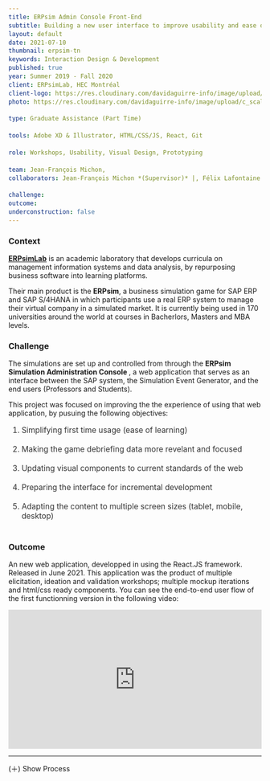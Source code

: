 ```yaml
---
title: ERPsim Admin Console Front-End
subtitle: Building a new user interface to improve usability and ease of learning.
layout: default
date: 2021-07-10
thumbnail: erpsim-tn
keywords: Interaction Design & Development
published: true
year: Summer 2019 - Fall 2020
client: ERPsimLab, HEC Montréal
client-logo: https://res.cloudinary.com/davidaguirre-info/image/upload/v1625501346/Logos/logo-hec_ijors5.png
photo: https://res.cloudinary.com/davidaguirre-info/image/upload/c_scale,w_1000/v1625631938/ERPsim/Portada_Pantallas_4-04_o45yag.png

type: Graduate Assistance (Part Time)

tools: Adobe XD & Illustrator, HTML/CSS/JS, React, Git

role: Workshops, Usability, Visual Design, Prototyping

team: Jean-François Michon,
collaborators: Jean-François Michon *(Supervisor)* |, Félix Lafontaine *(Supervisor)* |, Gilbert Babin *(Director-Developer)* |, Maxime Lardet *(Prior Research)* |, Karl-David Boutin *(Reviewer)* |, Forough Karimi-Alaghehband *(Reviewer)* |, Dana Batog *(Reviewer)* |, Pauline Langlois *(Reviewer)*

challenge:
outcome:
underconstruction: false
---
```



<h3 class="article-sub">Context</h3>
<div class="article-text">
<p><a href="https://erpsim.hec.ca/"><strong>ERPsimLab</strong></a> is an academic laboratory that develops curricula on management information systems and data analysis, by repurposing business software into learning platforms.
</p>
<p>
Their main product is the <strong>ERPsim</strong>, a business simulation game for SAP ERP and SAP S/4HANA in which participants use a real ERP system to manage their virtual company in a simulated market. It is currently being used in 170 universities around the world at courses in Bacherlors, Masters and MBA levels.
</p>
<p>
</p>
</div>

<h3 class="article-sub">Challenge</h3>
<div class="article-text">
<p>
The simulations are set up and controlled from through the <strong>ERPsim Simulation Administration Console </strong>, a web application that serves as an interface between the SAP system, the Simulation Event Generator, and the end users (Professors and Students). 
</p>

<p>
This project was focused on improving the the experience of using that web application, by pusuing the following objectives:
</p>
<p>
<ol style="color: rgba(0,0,0,0.8); font-size:1.1em;">
<li>Simplifying first time usage (ease of learning)</li>
  <!-- <ul>
  <li>Replacing/evaluating labels, comments, progression, reducing cognitve load, </li>
  </ul> -->
  <br>
<li>Making the game debriefing data more revelant and focused</li>
  <!-- <ul>
  <li>By adding charts and single metric rankings</li>
  </ul> -->
  <br>
<li>Updating visual components to current standards of the web</li>
  <!-- <ul>
  <li>Replacing/evaluating labels, comments, progression, reducing cognitve load, </li>
  </ul> -->
  <br>
<li>Preparing the interface for incremental development</li>
  <!-- <ul>
  <li>Replacing/evaluating labels, comments, progression, reducing cognitve load, </li>
  </ul> -->
  <br>
<li>Adapting the content to multiple screen sizes (tablet, mobile, desktop)</li>
  <!-- <ul>
  <li>Replacing/evaluating labels, comments, progression, reducing cognitve load, </li>
  </ul> -->
  <br>
</ol>
</p>

<p>
<!-- Whith the hypothesis that perceived quality, ease of learning and student engagement can all be enhanced by
intervening the graphical user interface: layout and control components, data tables and graphics, and the
sequence in which information is displayed or accessed.
 -->
<!-- It is expected that this will have a positive impact in reducing the friction of “adoption” by instructors and improving the debriefing phase of simulations thus positively impacting student learning.
 -->
</p>
</div>


<h3 class="article-sub">Outcome</h3>

<div class="article-text">
<p>
An new web application, developped in using the React.JS framework. Released in June 2021.
This application was the product of multiple elicitation, ideation and validation workshops; multiple mockup iterations and html/css ready components. You can see the end-to-end user flow of the first functionning version in the following video:
</p>
</div>
<div style="padding:54.88% 0 0 0;position:relative;"><iframe src="https://player.vimeo.com/video/583229819?badge=0&amp;autopause=0&amp;player_id=0&amp;app_id=58479" frameborder="0" allow="autoplay; fullscreen; picture-in-picture" allowfullscreen style="position:absolute;top:0;left:0;width:100%;height:100%;" title="ERPSIM Console App Recording.mp4"></iframe></div><script src="https://player.vimeo.com/api/player.js"></script>
<div class="spacer"></div>
<div class="spacer"></div>
<div class="spacer"></div>


<hr id="process-start">
<div id="toggle">
<div class="process-toggle-title"><span class="competencies-title-process"><span id="showhide">(&#xFF0B;) Show</span> Process</span></div>
</div>

<div id="process-content" style="display: none">


<div class="scrollspy">
<nav id="navbar-example2" class="navbar navbar-light bg-light px-3">
  <a class="navbar-brand process-index-title" href="#process-start">Process Index</a>
  <ol class="nav nav-pills">
    <li class="nav-item">
      <a class="process-index-subtitle" href="#scrollspyIndex1">Context of Use</a>
    </li>
    <li class="nav-item">
      <a class="process-index-subtitle" href="#scrollspyIndex2">Scope</a>
    </li>
    <li class="nav-item">
      <a class="process-index-subtitle" href="#scrollspyIndex3">First Workshop: Identify Issues</a>
 </li>
    <li class="nav-item">
      <a class="process-index-subtitle" href="#scrollspyIndex4">Second Workshop: Redesign</a>
    </li>
    <li class="nav-item">
      <a class="process-index-subtitle" href="#scrollspyIndex5">Design Iterations</a>
    </li>
    <li class="nav-item">
      <a class="process-index-subtitle" href="#scrollspyIndex6">Development</a>
    </li>
  </ol>

<a class="hide-process-scrollspy"  href="#">(Back to top)</a>
</nav>
</div>

<div class="article-text">
  <h3 class= "stage-title" id="scrollspyIndex1">1. Context of use</h3>
  <p>
  Three stages : Briefing, Game and Debriefing.
  The console is used throughtout the experience.
  Is the main software component of their product.
  </p>
  </div>

<div class='figure-caption'>Original user interface of the administration console</div>
<div style="padding:54.88% 0 0 0;position:relative;"><iframe src="https://player.vimeo.com/video/583253082?badge=0&amp;autopause=0&amp;player_id=0&amp;app_id=58479" frameborder="0" allow="autoplay; fullscreen; picture-in-picture" allowfullscreen style="position:absolute;top:0;left:0;width:100%;height:100%;" title="Legacy UI"></iframe></div><script src="https://player.vimeo.com/api/player.js"></script>
<br>

<div class="figure">
    <div class='figure-caption'>Applications involved in an ERPsim simulation.</div>
<img class="stage-photo" src="/assets/img/erpsim/erpsimarch.jpg" style="width: 100%">
</div>


<div class="figure">
      <div class='figure-caption'>Stages of use of the console</div>
  <a href="https://res.cloudinary.com/davidaguirre-info/image/upload/c_scale,w_1000/v1624560879/ERPsim/stages1_z0ecnp.jpg" data-lightbox="image-3"><img class="stage-photo" src="https://res.cloudinary.com/davidaguirre-info/image/upload/c_scale,w_1000/v1624560879/ERPsim/stages1_z0ecnp.jpg" style="width: 100%"></a>
</div>


<div class="figure" style="margin-bottom: 0px;">
<div class='figure-caption'>Components of the interface and their context of use</div>
<a href="https://res.cloudinary.com/davidaguirre-info/image/upload/c_scale,w_1000/v1625808428/ERPsim/PML-12_rj8y2t.png" data-lightbox="image-1">
<img class="stage-photo" src="https://res.cloudinary.com/davidaguirre-info/image/upload/c_scale,w_1000/v1625808428/ERPsim/PML-12_rj8y2t.png" style="width: 100%; margin-bottom: 0px;"></a>
</div>

<div class="figure">
<a href="https://res.cloudinary.com/davidaguirre-info/image/upload/c_scale,w_1000/v1625808420/ERPsim/PML-13_alyxcu.png" data-lightbox="image-2">
<img class="stage-photo" src="https://res.cloudinary.com/davidaguirre-info/image/upload/c_scale,w_1000/v1625808420/ERPsim/PML-13_alyxcu.png" style="width: 100%"></a>
</div>

<!-- <div class="figure">
<div class='figure-caption'>Future scenarios of use</div>
<img class="stage-photo" src="/assets/img/erpsim/scenarios.jpg" style="width: 100%">
</div> -->

<div class="article-text">
<h3 class= "stage-title" id="scrollspyIndex2">2. Scope</h3>

</div>
<div class="figure">
    <div class='figure-caption'>
      Workplan.
    </div>
<img class="stage-photo" src="/assets/img/erpsim/workplan.png" style="width: 100%">
</div>

<hr>
<div class="article-text">
<h3 class= "stage-title" id="scrollspyIndex3">3. First Workshop: Identify Issues</h3>
<p>The objective of the first workshop was to consolidate comments, issue reports,
  </p>
</div>
<div class="figure">
    <div class='figure-caption'>
        Workshop handouts
    </div>
<img class="stage-photo" src="/assets/img/erpsim/reqs_erpsim-1.jpg" style="width: 100%">
</div>
<div class="figure">
    <div class='figure-caption'>
        Notes and comments by component.
    </div>
<img class="stage-photo" src="/assets/img/erpsim/reqs_erpsim-2.jpg" style="width: 100%">
</div>
<hr>

<h3 class= "stage-title" id="scrollspyIndex4">4. Second Workshop : Redesign </h3>

<div class="figure">
    <div class='figure-caption'>
    Users working at redesigning specific components of the interface.
    </div>
<img class="stage-photo" src="/assets/img/erpsim/workshop_a.jpg">
  </div>

<div class="figure">
    <div class='figure-caption'>
    Participant presenting his ideas during the workshop.
    </div>
<img class="stage-photo" src="https://res.cloudinary.com/davidaguirre-info/image/upload/v1624560881/ERPsim/workshop_b_dxtes7.jpg" >
  </div>

<div class="figure">
    <div class='figure-caption'>
    Sketches created by participants during the workshop.
    </div>
<img class="stage-photo" src="/assets/img/erpsim/workshop_c.jpg" >
</div>

<hr>
<h3 class="stage-title" id="scrollspyIndex5">5. Design iterations </h3>

<div class="figure">
    <div class='figure-caption'>
        Personal sketches done to synthesize the ideas gathered at the workshop.
    </div>
<img class="stage-photo" src="/assets/img/erpsim/sketches.jpg" style="width: 100%">
</div>


<div class="figure">
    <div class='figure-caption'>Layout sketches, defining the structure and distribution of information</div>
<img src="https://res.cloudinary.com/davidaguirre-info/image/upload/v1625527949/ERPsim/components-11_bozfpg.png" class="stage-photo" id="animated-gif">
  </div>



<div class="figure">
  <a href="/assets/img/erpsim/Slide24.gif" data-lightbox="image-1">
    <div class='figure-caption'>First interactive prototype showing the flow of interactions.</div>
<img src="/assets/img/erpsim/Slide24.gif" class="stage-photo" id="animated-gif"></a>
  </div>


<div class="figure">
    <div class='figure-caption'>Notes on component resizing.</div>
<img src="https://res.cloudinary.com/davidaguirre-info/image/upload/v1625526988/ERPsim/IMG_2956_wnnbuj.jpg" class="stage-photo" id="animated-gif">
  </div>

<div class="figure">
    <div class='figure-caption'>Variations of a UI component across general front-end states.</div>
<img src="/assets/img/erpsim/erpsim_ctl_states.jpg" class="stage-photo">
  </div>
<hr>
<h3 class="stage-title" id="scrollspyIndex6">6. Development</h3>

<div class="figure">
    <div class='figure-caption'>State diagram for the front-end. This diagram was used to describe the user flow within different views inside the console.</div>
<img src="/assets/img/erpsim/erpsim_state_diagram.jpg" class="stage-photo">
  </div>
<hr>

<div class="figure">
    <div class='figure-caption'>New data visulizations implemented in the console</div>
<img src="https://res.cloudinary.com/davidaguirre-info/image/upload/c_scale,w_1000/v1626312882/ERPsim/ERPsimViz-02_qsrvfs.png" class="stage-photo">
  </div>

<div class="figure">
    <div class='figure-caption'>Simulation monitor displays</div>
<img src="/assets/img/erpsim/monitoring_screenshots.gif" class="stage-photo" id="animated-gif">
  </div>

<div class="figure">
    <div class='figure-caption'>Final prototype before development.</div>
<iframe src="https://drive.google.com/file/d/1eiqLl0Hn0jTagWXFEmX9cK7_aUiFYOLE/preview" width="100%" height="480" allow="autoplay"></iframe>
</div>

<!-- end of id: process-content -->
</div>

